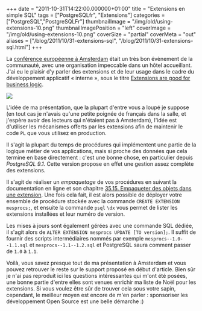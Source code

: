 +++
date = "2011-10-31T14:22:00.000000+01:00"
title = "Extensions en simple SQL"
tags = ["PostgreSQLfr", "Extensions"]
categories = ["PostgreSQL","PostgreSQLFr"]
thumbnailImage = "/img/old/using-extensions-10.png"
thumbnailImagePosition = "left"
coverImage = "/img/old/using-extensions-10.png"
coverSize = "partial"
coverMeta = "out"
aliases = ["/blog/2011/10/31-extensions-sql",
           "/blog/2011/10/31-extensions-sql.html"]
+++

La 
[conférence européenne à Amsterdam](http://2011.pgconf.eu/) était un très bon évènement de la
communauté, avec une organisation impeccable dans un hôtel accueillant. J'ai
eu le plaisir d'y parler des extensions et de leur usage dans le cadre du
développement applicatif « interne », sous le titre
[Extensions are good for business logic](http://www.postgresql.eu/events/schedule/pgconfeu2011/session/138-extensions-are-good-for-business-logic/).


<div class="figure center dim-margin">
  <a href="http://wiki.postgresql.org/images/f/f1/Using-extensions.pdf">
    <img src="/img/old/using-extensions-10.png">
  </a>
</div>

L'idée de ma présentation, que la plupart d'entre vous a loupé je suppose
(en tout cas je n'avais qu'une petite poignée de français dans la salle, et
j'espère avoir des lecteurs qui n'étaient pas à Amsterdam), l'idée est
d'utiliser les mécanismes offerts par les extensions afin de maintenir le
code 
`PL` que vous utilisez en production.

Il s'agit la plupart du temps de procédures qui implémentent une partie de
la logique métier de vos applications, mais si proche des données que cela
termine en base directement : c'est une bonne chose, en particulier depuis
*PostgreSQL 9.1*. Cette version propose en effet une gestion assez complète
des extensions.

Il s'agit de réaliser un 
*empaquetage* de vos procédures en suivant la
documentation en ligne et son chapitre
[35.15. Empaqueter des objets dans une extension](http://docs.postgresqlfr.org/9.1/extend-extensions.html). Une fois cela fait, il est
alors possible de déployer votre ensemble de procédure stockée avec la
commande 
`CREATE EXTENSION mesprocs;`, et ensuite la commande 
`psql` 
`\dx` vous
permet de lister les extensions installées et leur numéro de version.

Les mises à jours sont également gérées avec une commande SQL dédiée, il
s'agit alors de 
`ALTER EXTENSION mesprocs UPDATE [TO version];`. Il suffit de
fournir des scripts intermédiaires nommés par exemple 
`mesprocs--1.0--1.1.sql`
et 
`mesprocs--1.1--1.2.sql` et PostgreSQL saura comment passer de 
`1.0` à 
`1.1`.

Voilà, vous savez presque tout de ma présentation à Amsterdam et vous pouvez
retrouver le reste sur le support proposé en début d'article. Bien sûr je
n'ai pas reproduit ici les questions intéressantes qui m'ont été posées, une
bonne partie d'entre elles sont venues enrichir ma liste de Noël pour les
extensions. Si vous voulez être sûr de trouver cela sous votre sapin,
cependant, le meilleur moyen est encore de m'en parler : sponsoriser les
développement Open Source est une belle démarche :)
